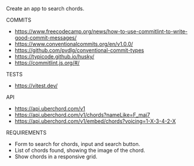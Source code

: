 Create an app to search chords.

COMMITS

- https://www.freecodecamp.org/news/how-to-use-commitlint-to-write-good-commit-messages/
- https://www.conventionalcommits.org/en/v1.0.0/
- https://github.com/pvdlg/conventional-commit-types
- https://typicode.github.io/husky/
- https://commitlint.js.org/#/

TESTS

- https://vitest.dev/

API

- https://api.uberchord.com/v1
- https://api.uberchord.com/v1/chords?nameLike=F_maj7
- https://api.uberchord.com/v1/embed/chords?voicing=1-X-3-4-2-X

REQUIREMENTS

- Form to search for chords, input and search button.
- List of chords found, showing the image of the chord.
- Show chords in a responsive grid.
